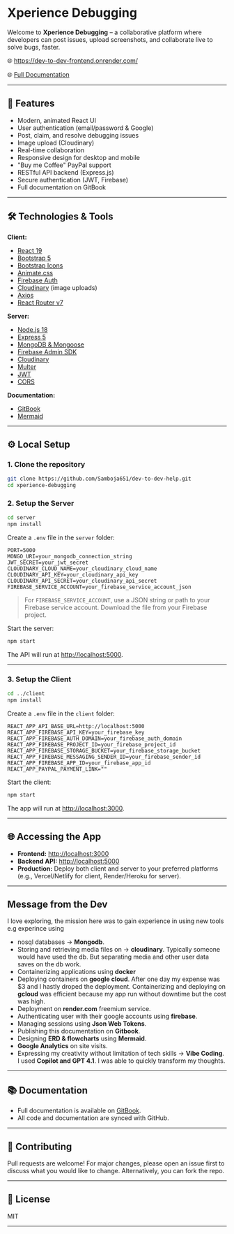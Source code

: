 # Xperience Debugging

Welcome to **Xperience Debugging** – a collaborative platform where developers can post issues, upload screenshots, and collaborate live to solve bugs, faster.

🌐 <https://dev-to-dev-frontend.onrender.com/>

🌐 [Full Documentation](https://dev-to-dev.gitbook.io/dev-to-dev-docs/)

---

## 🚀 Features

- Modern, animated React UI
- User authentication (email/password & Google)
- Post, claim, and resolve debugging issues
- Image upload (Cloudinary)
- Real-time collaboration
- Responsive design for desktop and mobile
- "Buy me Coffee" PayPal support
- RESTful API backend (Express.js)
- Secure authentication (JWT, Firebase)
- Full documentation on GitBook

---

## 🛠️ Technologies & Tools

**Client:**

- [React 19](https://react.dev/)
- [Bootstrap 5](https://getbootstrap.com/)
- [Bootstrap Icons](https://icons.getbootstrap.com/)
- [Animate.css](https://animate.style/)
- [Firebase Auth](https://firebase.google.com/)
- [Cloudinary](https://cloudinary.com/) (image uploads)
- [Axios](https://axios-http.com/)
- [React Router v7](https://reactrouter.com/)

**Server:**

- [Node.js 18](https://nodejs.org/)
- [Express 5](https://expressjs.com/)
- [MongoDB & Mongoose](https://mongoosejs.com/)
- [Firebase Admin SDK](https://firebase.google.com/docs/admin/setup)
- [Cloudinary](https://cloudinary.com/)
- [Multer](https://github.com/expressjs/multer)
- [JWT](https://jwt.io/)
- [CORS](https://expressjs.com/en/resources/middleware/cors.html)

**Documentation:**

- [GitBook](https://www.gitbook.com/)
- [Mermaid](https://mermaidchart.cello.so/U8XjwGbZV9M)

---

## ⚙️ Local Setup

### 1. Clone the repository

```sh
git clone https://github.com/Samboja651/dev-to-dev-help.git
cd xperience-debugging
```

### 2. Setup the Server

```sh
cd server
npm install
```

Create a `.env` file in the `server` folder:

```env
PORT=5000
MONGO_URI=your_mongodb_connection_string
JWT_SECRET=your_jwt_secret
CLOUDINARY_CLOUD_NAME=your_cloudinary_cloud_name
CLOUDINARY_API_KEY=your_cloudinary_api_key
CLOUDINARY_API_SECRET=your_cloudinary_api_secret
FIREBASE_SERVICE_ACCOUNT=your_firebase_service_account_json
```

> For `FIREBASE_SERVICE_ACCOUNT`, use a JSON string or path to your Firebase service account. Download the file from your Firebase project.

Start the server:

```sh
npm start
```

The API will run at [http://localhost:5000](http://localhost:5000).

---

### 3. Setup the Client

```sh
cd ../client
npm install
```

Create a `.env` file in the `client` folder:

```env
REACT_APP_API_BASE_URL=http://localhost:5000
REACT_APP_FIREBASE_API_KEY=your_firebase_key
REACT_APP_FIREBASE_AUTH_DOMAIN=your_firebase_auth_domain
REACT_APP_FIREBASE_PROJECT_ID=your_firebase_project_id
REACT_APP_FIREBASE_STORAGE_BUCKET=your_firebase_storage_bucket
REACT_APP_FIREBASE_MESSAGING_SENDER_ID=your_firebase_sender_id
REACT_APP_FIREBASE_APP_ID=your_firebase_app_id
REACT_APP_PAYPAL_PAYMENT_LINK=""
```

Start the client:

```sh
npm start
```

The app will run at [http://localhost:3000](http://localhost:3000).

---

## 🌐 Accessing the App

- **Frontend:** [http://localhost:3000](http://localhost:3000)
- **Backend API:** [http://localhost:5000](http://localhost:5000)
- **Production:** Deploy both client and server to your preferred platforms (e.g., Vercel/Netlify for client, Render/Heroku for server).

---

## Message from the Dev

I love exploring, the mission here was to gain experience in using new tools
e.g
experince using

- nosql databases -> **Mongodb**.
- Storing and retrieving media files on -> **cloudinary**. Typically
someone would have used the db. But separating media and other user data
saves on the db work.
- Containerizing applications using **docker**
- Deploying containers on **google cloud**. After one day my expense was $3
and I hastly droped the deployment. Containerizing and deploying on **gcloud** was efficient because my app run without downtime but the cost
was high.
- Deployment on **render.com** freemium service.
- Authenticating user with their google accounts using **firebase**.
- Managing sessions using **Json Web Tokens**.
- Publishing this documentation on **Gitbook**.
- Designing **ERD & flowcharts** using **Mermaid**.
- **Google Analytics** on site visits.
- Expressing my creativity without limitation of tech skills -> **Vibe Coding**. I used **Copilot and GPT 4.1**. I was able to quickly transform
my thoughts.

---

## 📚 Documentation

- Full documentation is available on [GitBook](https://dev-to-dev.gitbook.io/dev-to-dev-docs/).
- All code and documentation are synced with GitHub.

---

## 🤝 Contributing

Pull requests are welcome! For major changes, please open an issue first to discuss what you would like to change. Alternatively, you can fork the repo.

---

## 📄 License

MIT

---
